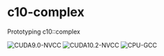 # c10-complex
Prototyping c10::complex

![CUDA9.0-NVCC](https://github.com/zasdfgbnm/c10-complex/workflows/CUDA9.0-NVCC/badge.svg)
![CUDA10.2-NVCC](https://github.com/zasdfgbnm/c10-complex/workflows/CUDA10.2-NVCC/badge.svg)
![CPU-GCC](https://github.com/zasdfgbnm/c10-complex/workflows/CPU-GCC/badge.svg)
